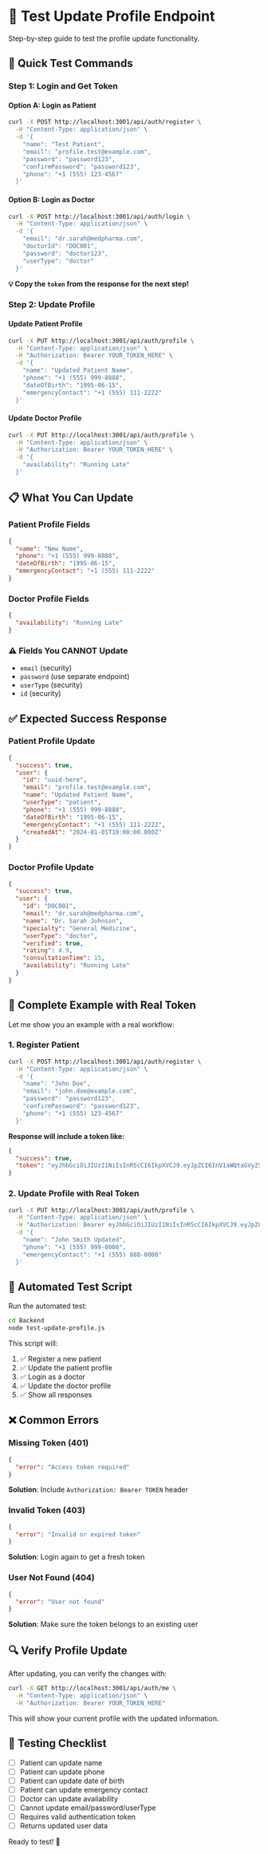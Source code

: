 # 🔧 Test Update Profile Endpoint

Step-by-step guide to test the profile update functionality.

## 🎯 **Quick Test Commands**

### **Step 1: Login and Get Token**

#### **Option A: Login as Patient**
```bash
curl -X POST http://localhost:3001/api/auth/register \
  -H "Content-Type: application/json" \
  -d '{
    "name": "Test Patient",
    "email": "profile.test@example.com",
    "password": "password123",
    "confirmPassword": "password123",
    "phone": "+1 (555) 123-4567"
  }'
```

#### **Option B: Login as Doctor**
```bash
curl -X POST http://localhost:3001/api/auth/login \
  -H "Content-Type: application/json" \
  -d '{
    "email": "dr.sarah@medpharma.com",
    "doctorId": "DOC001",
    "password": "doctor123",
    "userType": "doctor"
  }'
```

**💡 Copy the `token` from the response for the next step!**

### **Step 2: Update Profile**

#### **Update Patient Profile**
```bash
curl -X PUT http://localhost:3001/api/auth/profile \
  -H "Content-Type: application/json" \
  -H "Authorization: Bearer YOUR_TOKEN_HERE" \
  -d '{
    "name": "Updated Patient Name",
    "phone": "+1 (555) 999-8888",
    "dateOfBirth": "1995-06-15",
    "emergencyContact": "+1 (555) 111-2222"
  }'
```

#### **Update Doctor Profile**
```bash
curl -X PUT http://localhost:3001/api/auth/profile \
  -H "Content-Type: application/json" \
  -H "Authorization: Bearer YOUR_TOKEN_HERE" \
  -d '{
    "availability": "Running Late"
  }'
```

## 📋 **What You Can Update**

### **Patient Profile Fields**
```json
{
  "name": "New Name",
  "phone": "+1 (555) 999-8888",
  "dateOfBirth": "1995-06-15",
  "emergencyContact": "+1 (555) 111-2222"
}
```

### **Doctor Profile Fields**
```json
{
  "availability": "Running Late"
}
```

### **⚠️ Fields You CANNOT Update**
- `email` (security)
- `password` (use separate endpoint)
- `userType` (security)
- `id` (security)

## ✅ **Expected Success Response**

### **Patient Profile Update**
```json
{
  "success": true,
  "user": {
    "id": "uuid-here",
    "email": "profile.test@example.com",
    "name": "Updated Patient Name",
    "userType": "patient",
    "phone": "+1 (555) 999-8888",
    "dateOfBirth": "1995-06-15",
    "emergencyContact": "+1 (555) 111-2222",
    "createdAt": "2024-01-01T10:00:00.000Z"
  }
}
```

### **Doctor Profile Update**
```json
{
  "success": true,
  "user": {
    "id": "DOC001",
    "email": "dr.sarah@medpharma.com",
    "name": "Dr. Sarah Johnson",
    "specialty": "General Medicine",
    "userType": "doctor",
    "verified": true,
    "rating": 4.9,
    "consultationTime": 15,
    "availability": "Running Late"
  }
}
```

## 🔧 **Complete Example with Real Token**

Let me show you an example with a real workflow:

### **1. Register Patient**
```bash
curl -X POST http://localhost:3001/api/auth/register \
  -H "Content-Type: application/json" \
  -d '{
    "name": "John Doe",
    "email": "john.doe@example.com",
    "password": "password123",
    "confirmPassword": "password123",
    "phone": "+1 (555) 123-4567"
  }'
```

**Response will include a token like:**
```json
{
  "success": true,
  "token": "eyJhbGciOiJIUzI1NiIsInR5cCI6IkpXVCJ9.eyJpZCI6InV1aWQtaGVyZSIsImVtYWlsIjoiam9obi5kb2VAZXhhbXBsZS5jb20iLCJ1c2VyVHlwZSI6InBhdGllbnQiLCJuYW1lIjoiSm9obiBEb2UiLCJpYXQiOjE2NDA5OTUyMDAsImV4cCI6MTY0MTA4MTYwMH0.signature"
}
```

### **2. Update Profile with Real Token**
```bash
curl -X PUT http://localhost:3001/api/auth/profile \
  -H "Content-Type: application/json" \
  -H "Authorization: Bearer eyJhbGciOiJIUzI1NiIsInR5cCI6IkpXVCJ9.eyJpZCI6InV1aWQtaGVyZSIsImVtYWlsIjoiam9obi5kb2VAZXhhbXBsZS5jb20iLCJ1c2VyVHlwZSI6InBhdGllbnQiLCJuYW1lIjoiSm9obiBEb2UiLCJpYXQiOjE2NDA5OTUyMDAsImV4cCI6MTY0MTA4MTYwMH0.signature" \
  -d '{
    "name": "John Smith Updated",
    "phone": "+1 (555) 999-0000",
    "emergencyContact": "+1 (555) 888-0000"
  }'
```

## 🧪 **Automated Test Script**

Run the automated test:
```bash
cd Backend
node test-update-profile.js
```

This script will:
1. ✅ Register a new patient
2. ✅ Update the patient profile
3. ✅ Login as a doctor
4. ✅ Update the doctor profile
5. ✅ Show all responses

## ❌ **Common Errors**

### **Missing Token (401)**
```json
{
  "error": "Access token required"
}
```
**Solution**: Include `Authorization: Bearer TOKEN` header

### **Invalid Token (403)**
```json
{
  "error": "Invalid or expired token"
}
```
**Solution**: Login again to get a fresh token

### **User Not Found (404)**
```json
{
  "error": "User not found"
}
```
**Solution**: Make sure the token belongs to an existing user

## 🔍 **Verify Profile Update**

After updating, you can verify the changes with:

```bash
curl -X GET http://localhost:3001/api/auth/me \
  -H "Content-Type: application/json" \
  -H "Authorization: Bearer YOUR_TOKEN_HERE"
```

This will show your current profile with the updated information.

## 🎯 **Testing Checklist**

- [ ] Patient can update name
- [ ] Patient can update phone
- [ ] Patient can update date of birth
- [ ] Patient can update emergency contact
- [ ] Doctor can update availability
- [ ] Cannot update email/password/userType
- [ ] Requires valid authentication token
- [ ] Returns updated user data

Ready to test! 🚀

